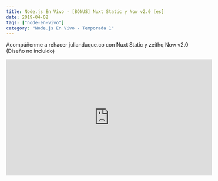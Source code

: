 ```yaml
---
title: Node.js En Vivo - [BONUS] Nuxt Static y Now v2.0 [es]
date: 2019-04-02
tags: ["node-en-vivo"]
category: "Node.js En Vivo - Temporada 1"
---
```


Acompáñenme a rehacer julianduque.co con Nuxt Static y zeithq Now v2.0 (Diseño no incluido)

<iframe class="mt-2" width="560" height="315" src="https://www.youtube.com/embed/Nx3J8c-Kd9U" title="YouTube video player" frameborder="0" allow="accelerometer; autoplay; clipboard-write; encrypted-media; gyroscope; picture-in-picture" allowfullscreen></iframe>
